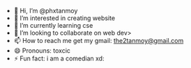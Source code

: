 - 👋 Hi, I’m @phxtanmoy
- 👀 I’m interested in creating website
- 🌱 I’m currently learning cse
- 💞️ I’m looking to collaborate on web dev>
- 📫 How to reach me get my gmail: the2tanmoy@gmail.com
- 😄 Pronouns: toxcic
- ⚡ Fun fact: i am a comedian xd:

<!---
phxtanmoy/phxtanmoy is a ✨ special ✨ repository because its `README.md` (this file) appears on your GitHub profile.
You can click the Preview link to take a look at your changes.
--->
